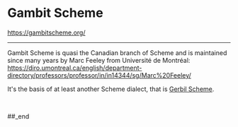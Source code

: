 # Gambit Scheme

https://gambitscheme.org/

---

Gambit Scheme is quasi the Canadian branch of Scheme and is maintained since many years by Marc Feeley from Université de Montréal: https://diro.umontreal.ca/english/department-directory/professors/professor/in/in14344/sg/Marc%20Feeley/

It's the basis of at least another Scheme dialect, that is [Gerbil Scheme](https://cons.io/).

<br/>

##_end
